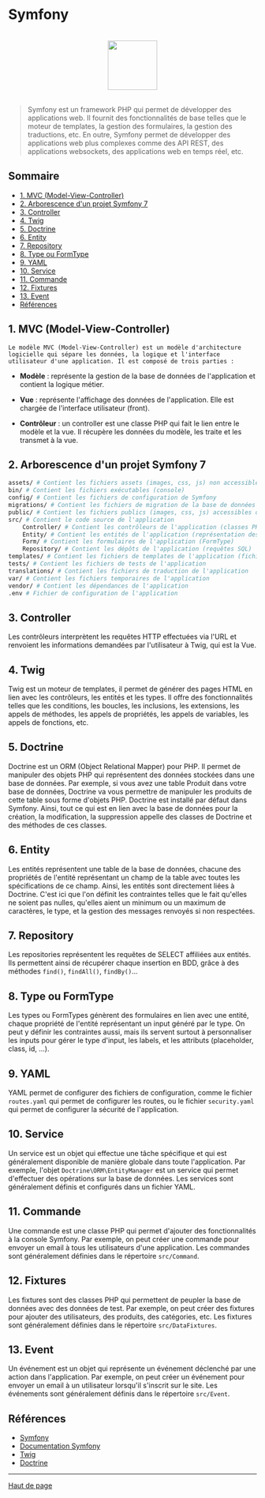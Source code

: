 # Symfony

<br>

<center>
<img src="https://symfony.com/logos/symfony_black_03.png" width="100">
</center>

<br>

> Symfony est un framework PHP qui permet de développer des applications web. Il fournit des fonctionnalités de base telles que le moteur de templates, la gestion des formulaires, la gestion des traductions, etc. En outre, Symfony permet de développer des applications web plus complexes comme des API REST, des applications websockets, des applications web en temps réel, etc.

## Sommaire

-   [1. MVC (Model-View-Controller)](#1-mvc-model-view-controller)
-   [2. Arborescence d'un projet Symfony 7](#2-arborescence-dun-projet-symfony-7)
-   [3. Controller](#3-controller)
-   [4. Twig](#4-twig)
-   [5. Doctrine](#5-doctrine)
-   [6. Entity](#6-entity)
-   [7. Repository](#7-repository)
-   [8. Type ou FormType](#8-type-ou-formtype)
-   [9. YAML](#9-yaml)
-   [10. Service](#10-service)
-   [11. Commande](#11-commande)
-   [12. Fixtures](#12-fixtures)
-   [13. Event](#13-event)
-   [Références](#références)

## 1. MVC (Model-View-Controller)

    Le modèle MVC (Model-View-Controller) est un modèle d'architecture logicielle qui sépare les données, la logique et l'interface utilisateur d'une application. Il est composé de trois parties :

-   **Modèle** : représente la gestion de la base de données de l'application et contient la logique métier.

-   **Vue** : représente l'affichage des données de l'application. Elle est chargée de l'interface utilisateur (front).

-   **Contrôleur** : un controller est une classe PHP qui fait le lien entre le modèle et la vue. Il récupère les données du modèle, les traite et les transmet à la vue.

## 2. Arborescence d'un projet Symfony 7

```bash
assets/ # Contient les fichiers assets (images, css, js) non accessibles depuis le navigateur
bin/ # Contient les fichiers exécutables (console)
config/ # Contient les fichiers de configuration de Symfony
migrations/ # Contient les fichiers de migration de la base de données
public/ # Contient les fichiers publics (images, css, js) accessibles depuis le navigateur
src/ # Contient le code source de l'application
    Controller/ # Contient les contrôleurs de l'application (classes PHP)
    Entity/ # Contient les entités de l'application (représentation des tables de la base de données)
    Form/ # Contient les formulaires de l'application (FormType)
    Repository/ # Contient les dépôts de l'application (requêtes SQL)
templates/ # Contient les fichiers de templates de l'application (fichiers Twig)
tests/ # Contient les fichiers de tests de l'application
translations/ # Contient les fichiers de traduction de l'application
var/ # Contient les fichiers temporaires de l'application
vendor/ # Contient les dépendances de l'application
.env # Fichier de configuration de l'application
```

## 3. Controller

Les contrôleurs interprètent les requêtes HTTP effectuées via l'URL et renvoient les informations demandées par l'utilisateur à Twig, qui est la Vue.

## 4. Twig

Twig est un moteur de templates, il permet de générer des pages HTML en lien avec les contrôleurs, les entités et les types. Il offre des fonctionnalités telles que les conditions, les boucles, les inclusions, les extensions, les appels de méthodes, les appels de propriétés, les appels de variables, les appels de fonctions, etc.

## 5. Doctrine

Doctrine est un ORM (Object Relational Mapper) pour PHP. Il permet de manipuler des objets PHP qui représentent des données stockées dans une base de données. Par exemple, si vous avez une table Produit dans votre base de données, Doctrine va vous permettre de manipuler les produits de cette table sous forme d'objets PHP. Doctrine est installé par défaut dans Symfony. Ainsi, tout ce qui est en lien avec la base de données pour la création, la modification, la suppression appelle des classes de Doctrine et des méthodes de ces classes.

## 6. Entity

Les entités représentent une table de la base de données, chacune des propriétés de l'entité représentant un champ de la table avec toutes les spécifications de ce champ. Ainsi, les entités sont directement liées à Doctrine. C'est ici que l'on définit les contraintes telles que le fait qu'elles ne soient pas nulles, qu'elles aient un minimum ou un maximum de caractères, le type, et la gestion des messages renvoyés si non respectées.

## 7. Repository

Les repositories représentent les requêtes de SELECT affiliées aux entités. Ils permettent ainsi de récupérer chaque insertion en BDD, grâce à des méthodes `find()`, `findAll()`, `findBy()`...

## 8. Type ou FormType

Les types ou FormTypes génèrent des formulaires en lien avec une entité, chaque propriété de l'entité représentant un input généré par le type. On peut y définir les contraintes aussi, mais ils servent surtout à personnaliser les inputs pour gérer le type d'input, les labels, et les attributs (placeholder, class, id, ...).

## 9. YAML

YAML permet de configurer des fichiers de configuration, comme le fichier `routes.yaml` qui permet de configurer les routes, ou le fichier `security.yaml` qui permet de configurer la sécurité de l'application.

## 10. Service

Un service est un objet qui effectue une tâche spécifique et qui est généralement disponible de manière globale dans toute l'application. Par exemple, l'objet `Doctrine\ORM\EntityManager` est un service qui permet d'effectuer des opérations sur la base de données. Les services sont généralement définis et configurés dans un fichier YAML.

## 11. Commande

Une commande est une classe PHP qui permet d'ajouter des fonctionnalités à la console Symfony. Par exemple, on peut créer une commande pour envoyer un email à tous les utilisateurs d'une application. Les commandes sont généralement définies dans le répertoire `src/Command`.

## 12. Fixtures

Les fixtures sont des classes PHP qui permettent de peupler la base de données avec des données de test. Par exemple, on peut créer des fixtures pour ajouter des utilisateurs, des produits, des catégories, etc. Les fixtures sont généralement définies dans le répertoire `src/DataFixtures`.

## 13. Event

Un événement est un objet qui représente un événement déclenché par une action dans l'application. Par exemple, on peut créer un événement pour envoyer un email à un utilisateur lorsqu'il s'inscrit sur le site. Les événements sont généralement définis dans le répertoire `src/Event`.

## Références

-   [Symfony](https://symfony.com/)
-   [Documentation Symfony](https://symfony.com/doc/current/index.html)
-   [Twig](https://twig.symfony.com/)
-   [Doctrine](https://www.doctrine-project.org/)

---

[Haut de page](#)
